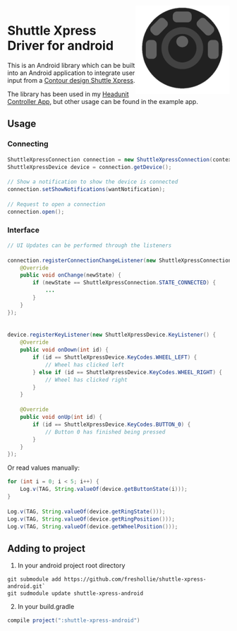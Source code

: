 <img align="right" src="icon.png" height="200px">

# Shuttle Xpress Driver for android

This is an Android library which can be built into an Android application to integrate user input from a [Contour design Shuttle Xpress](https://contour-design.co.uk/product/shuttlexpress/).

The library has been used in my [Headunit Controller App](https://github.com/freshollie/AndroidHeadunitController), but other usage can be found in the example app.

## Usage

### Connecting

```java
ShuttleXpressConnection connection = new ShuttleXpressConnection(context);
ShuttleXpressDevice device = connection.getDevice();

// Show a notification to show the device is connected
connection.setShowNotifications(wantNotification);

// Request to open a connection
connection.open();
```
     
### Interface

```java
// UI Updates can be performed through the listeners

connection.registerConnectionChangeListener(new ShuttleXpressConnection.ConnectionStateChangeListener() {
    @Override
    public void onChange(newState) {
        if (newState == ShuttleXpressConnection.STATE_CONNECTED) {
            ...
        }
    }
});


device.registerKeyListener(new ShuttleXpressDevice.KeyListener() {
    @Override
    public void onDown(int id) {
        if (id == ShuttleXpressDevice.KeyCodes.WHEEL_LEFT) {
            // Wheel has clicked left
        } else if (id == ShuttleXpressDevice.KeyCodes.WHEEL_RIGHT) {
            // Wheel has clicked right
        }
    }

    @Override
    public void onUp(int id) {
        if (id == ShuttleXpressDevice.KeyCodes.BUTTON_0) {
            // Button 0 has finished being pressed
        }
    }
});
```
   
Or read values manually:

```java
for (int i = 0; i < 5; i++) {
    Log.v(TAG, String.valueOf(device.getButtonState(i)));
}

Log.v(TAG, String.valueOf(device.getRingState()));
Log.v(TAG, String.valueOf(device.getRingPosition()));
Log.v(TAG, String.valueOf(device.getWheelPosition()));
```
    
## Adding to project
1. In your android project root directory

```
git submodule add https://github.com/freshollie/shuttle-xpress-android.git`
git sudmodule update shuttle-xpress-android
```

2. In your build.gradle

```gradle
compile project(":shuttle-xpress-android")
```
